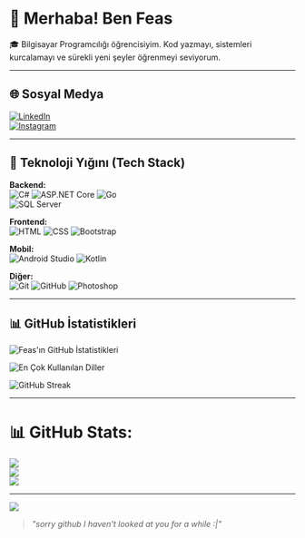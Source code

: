 # 👋 Merhaba! Ben Feas

🎓 Bilgisayar Programcılığı öğrencisiyim. Kod yazmayı, sistemleri kurcalamayı ve sürekli yeni şeyler öğrenmeyi seviyorum.  

---

## 🌐 Sosyal Medya

[![LinkedIn](https://img.shields.io/badge/LinkedIn-0A66C2?style=for-the-badge&logo=linkedin&logoColor=white)](https://linkedin.com/in/ibrahim-taşkın-5ab2922a7)  
[![Instagram](https://img.shields.io/badge/Instagram-E4405F?style=for-the-badge&logo=instagram&logoColor=white)](https://instagram.com/ibrahimtskn0)

---

## 🚀 Teknoloji Yığını (Tech Stack)

**Backend:**  
![C#](https://img.shields.io/badge/C%23-239120?style=flat-square&logo=c-sharp&logoColor=white)
![ASP.NET Core](https://img.shields.io/badge/ASP.NET%20Core-512BD4?style=flat-square&logo=.net&logoColor=white)
![Go](https://img.shields.io/badge/Go-00ADD8?style=flat-square&logo=go&logoColor=white)  
![SQL Server](https://img.shields.io/badge/SQL%20Server-CC2927?style=flat-square&logo=microsoft-sql-server&logoColor=white)

**Frontend:**  
![HTML](https://img.shields.io/badge/HTML5-E34F26?style=flat-square&logo=html5&logoColor=white)
![CSS](https://img.shields.io/badge/CSS3-1572B6?style=flat-square&logo=css3&logoColor=white)
![Bootstrap](https://img.shields.io/badge/Bootstrap-7952B3?style=flat-square&logo=bootstrap&logoColor=white)

**Mobil:**  
![Android Studio](https://img.shields.io/badge/Android%20Studio-3DDC84?style=flat-square&logo=android-studio&logoColor=white)
![Kotlin](https://img.shields.io/badge/Kotlin-7F52FF?style=flat-square&logo=kotlin&logoColor=white)

**Diğer:**  
![Git](https://img.shields.io/badge/Git-F05032?style=flat-square&logo=git&logoColor=white)
![GitHub](https://img.shields.io/badge/GitHub-181717?style=flat-square&logo=github&logoColor=white)
![Photoshop](https://img.shields.io/badge/Adobe%20Photoshop-31A8FF?style=flat-square&logo=adobe-photoshop&logoColor=white)

---

## 📊 GitHub İstatistikleri

![Feas'ın GitHub İstatistikleri](https://github-readme-stats.vercel.app/api?username=Feastskn07&show_icons=true&theme=tokyonight)

![En Çok Kullanılan Diller](https://github-readme-stats.vercel.app/api/top-langs/?username=Feastskn07&layout=compact&theme=tokyonight)

![GitHub Streak](https://streak-stats.demolab.com/?user=Feastskn07&theme=tokyonight&hide_border=true)

---
# 📊 GitHub Stats:
![](https://github-readme-stats.vercel.app/api?username=Feastskn07&theme=dark&hide_border=false&include_all_commits=true&count_private=true)<br/>
![](https://nirzak-streak-stats.vercel.app/?user=Feastskn07&theme=dark&hide_border=false)<br/>
![](https://github-readme-stats.vercel.app/api/top-langs/?username=Feastskn07&theme=dark&hide_border=false&include_all_commits=true&count_private=true&layout=compact)

---
[![](https://visitcount.itsvg.in/api?id=Feastskn07&icon=0&color=0)](https://visitcount.itsvg.in)

<!-- Proudly created with GPRM ( https://gprm.itsvg.in ) -->

> _"sorry github I haven't looked at you for a while :|"_  
